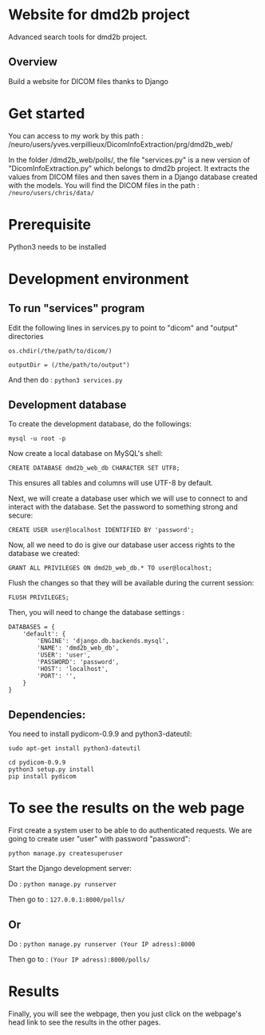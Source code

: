 # Website for dmd2b project
Advanced search tools for dmd2b project.

## Overview
Build a website for DICOM files thanks to Django

# Get started
You can access to my work by this path : /neuro/users/yves.verpillieux/DicomInfoExtraction/prg/dmd2b_web/

In the folder /dmd2b_web/polls/, the file "services.py" is a new version of "DicomInfoExtraction.py" which belongs to dmd2b project.
It extracts the values from DICOM files and then saves them in a Django database created with the models.
You will find the DICOM files in the path : ```/neuro/users/chris/data/```

# Prerequisite
Python3 needs to be installed

# Development environment
## To run "services" program
Edit the following lines in services.py to point to "dicom" and "output" directories
```
os.chdir(/the/path/to/dicom/)

outputDir = (/the/path/to/output")
```

And then do : ```python3 services.py```

## Development database
To create the development database, do the followings:
```
mysql -u root -p
```

Now create a local database on MySQL's shell:
```
CREATE DATABASE dmd2b_web_db CHARACTER SET UTF8;
```
This ensures all tables and columns will use UTF-8 by default.

Next, we will create a database user which we will use to connect to and interact with the database. Set the password to something strong and secure:
```
CREATE USER user@localhost IDENTIFIED BY 'password';
```

Now, all we need to do is give our database user access rights to the database we created:
```
GRANT ALL PRIVILEGES ON dmd2b_web_db.* TO user@localhost;
```

Flush the changes so that they will be available during the current session:
```
FLUSH PRIVILEGES;
```

Then, you will need to change the database settings :
```
DATABASES = {
    'default': {
        'ENGINE': 'django.db.backends.mysql',
        'NAME': 'dmd2b_web_db',
        'USER': 'user',
        'PASSWORD': 'password',
        'HOST': 'localhost',
        'PORT': '',
    }
}
```
## Dependencies:
You need to install pydicom-0.9.9 and python3-dateutil:
```
sudo apt-get install python3-dateutil

cd pydicom-0.9.9
python3 setup.py install
pip install pydicom
```

# To see the results on the web page
First create a system user to be able to do authenticated requests. We are going to create user "user" with password "password":
```
python manage.py createsuperuser
```
Start the Django development server:

Do : ```python manage.py runserver```

Then go to : ```127.0.0.1:8000/polls/```

## Or
Do : ```python manage.py runserver (Your IP adress):8000```

Then go to : ```(Your IP adress):8000/polls/```

# Results
Finally, you will see the webpage, then you just click on the webpage's head link to see the results in the other pages.
